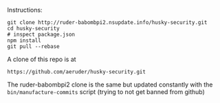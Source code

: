 Instructions:

    git clone http://ruder-babombpi2.nsupdate.info/husky-security.git
    cd husky-security
    # inspect package.json
    npm install
    git pull --rebase

A clone of this repo is at

    https://github.com/aeruder/husky-security.git

The ruder-babombpi2 clone is the same but updated constantly with the
`bin/manufacture-commits` script (trying to not get banned from github)

